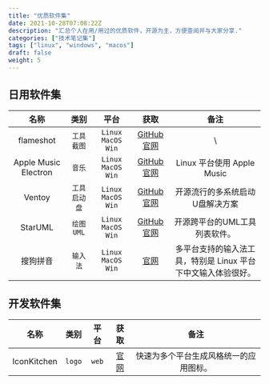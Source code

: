 ```yaml
---
title: "优质软件集"
date: 2021-10-28T07:08:22Z
description: "汇总个人在用/用过的优质软件，开源为主，方便查阅并与大家分享."
categories: ["技术笔记集"]
tags: ["linux", "windows", "macos"]
draft: false
weight: 5
---
```


## 日用软件集

| 名称 | 类别 | 平台 | 获取 | 备注 |
| :--: | :--: | :--: | :--: | :--: |
| flameshot | `工具` `截图`  | `Linux` `MacOS` `Win` | [GitHub](https://github.com/flameshot-org/flameshot) [官网](https://flameshot.org/) | \ |
| Apple Music Electron | `音乐` | `Linux` `MacOS` `Win` | [GitHub](https://github.com/Apple-Music-Electron/Apple-Music-Electron) [官网](https://applemusicelectron.com/) | Linux 平台使用 Apple Music |
| Ventoy | `工具` `启动盘`  | `Linux` `MacOS` `Win` | [GitHub](https://github.com/ventoy/Ventoy) [官网](https://www.ventoy.net/cn/index.html) | 开源流行的多系统启动U盘解决方案 |
| StarUML | `绘图` `UML`  | `Linux` `MacOS` `Win` | [GitHub](https://github.com/staruml) [官网](https://staruml.io/) | 开源跨平台的UML工具列表软件。 |
| 搜狗拼音 | `输入法` | `Linux` `MacOS` `Win` | [官网](https://pinyin.sogou.com/) | 多平台支持的输入法工具，特别是 Linux 平台下中文输入体验很好。 |

## 开发软件集

| 名称 | 类别 | 平台 | 获取 | 备注 |
| :--: | :--: | :--: | :--: | :--: |
| IconKitchen | `logo` | `web` | [官网](https://icon.kitchen/) | 快速为多个平台生成风格统一的应用图标。 |
